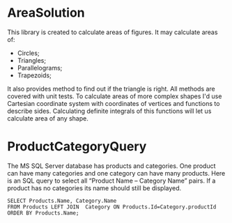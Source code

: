 # AreaSolution
This library is created to calculate areas of figures. It may calculate areas of:
* Circles;
* Triangles;
* Parallelograms;
* Trapezoids;

It also provides method to find out if the triangle is right. All methods are covered with unit tests. 
To calculate areas of more complex shapes I'd use Cartesian coordinate system with coordinates of vertices and functions to describe sides. 
Calculating definite integrals of this functions will let us calculate area of any shape.

# ProductCategoryQuery
The MS SQL Server database has products and categories. One product can have many categories and one category can have many products. 
Here is an SQL query to select all “Product Name – Category Name” pairs. If a product has no categories its name should still be displayed.
```
SELECT Products.Name, Category.Name
FROM Products LEFT JOIN  Category ON Products.Id=Category.productId 
ORDER BY Products.Name;
```


